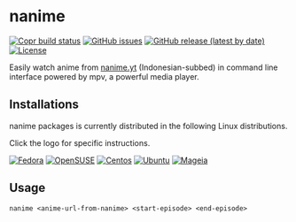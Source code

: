 # nanime

[![Copr build status](https://copr.fedorainfracloud.org/coprs/didiksupriadi41/nanime/package/nanime/status_image/last_build.png)](https://copr.fedorainfracloud.org/coprs/didiksupriadi41/nanime/package/nanime/)
[![GitHub issues](https://img.shields.io/github/issues/didiksupriadi41/nanime?style=flat-square)](https://github.com/didiksupriadi41/nanime/issues)
[![GitHub release (latest by date)](https://img.shields.io/github/v/release/didiksupriadi41/nanime?style=flat-square)](https://github.com/didiksupriadi41/nanime/releases/tag/0.3)
[![License](https://img.shields.io/github/license/didiksupriadi41/nanime?style=flat-square)](https://github.com/didiksupriadi41/nanime/blob/develop/LICENSE)

Easily watch anime from [nanime.yt](https://nanime.yt) (Indonesian-subbed) in command line interface powered by mpv, a powerful media player.

## Installations

nanime packages is currently distributed in the following Linux distributions.

Click the logo for specific instructions.

[![Fedora](https://i.imgur.com/GUeW8ka.png)](https://copr.fedorainfracloud.org/coprs/didiksupriadi41/nanime/package/nanime/)
[![OpenSUSE](https://i.imgur.com/1XQLuGI.png)](https://copr.fedorainfracloud.org/coprs/didiksupriadi41/nanime/package/nanime/)
[![Centos](https://i.imgur.com/5jlIp5P.png)](https://copr.fedorainfracloud.org/coprs/didiksupriadi41/nanime/package/nanime/)
[![Ubuntu](https://i.imgur.com/nbZKSjt.png)](https://launchpad.net/~didiksupriadi41/+archive/ubuntu/nanime)
[![Mageia](https://i.imgur.com/xUq8MLZ.png)](https://copr.fedorainfracloud.org/coprs/didiksupriadi41/nanime/package/nanime/)

## Usage

```
nanime <anime-url-from-nanime> <start-episode> <end-episode>
```
